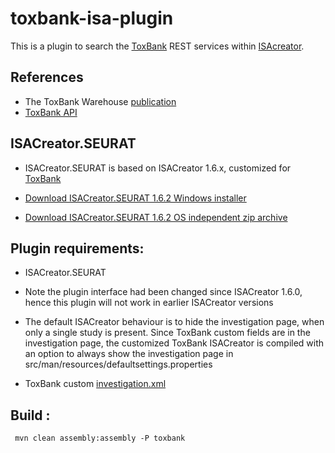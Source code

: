 toxbank-isa-plugin
==================

This is a plugin to search the [ToxBank](http://www.toxbank.net) REST services within [ISAcreator](http://isatools.wordpress.com/tag/isacreator/).

## References

* The ToxBank Warehouse [publication](http://onlinelibrary.wiley.com/doi/10.1002/minf.201200114/abstract)
* [ToxBank API](http://api.toxbank.net/index.php)

ISACreator.SEURAT 
-----------------

* ISACreator.SEURAT is based on ISACreator 1.6.x, customized for [ToxBank](http://ww.toxbank.net)

* [Download ISACreator.SEURAT 1.6.2 Windows installer](http://www.ideaconsult.net/downloads/ISAcreator.SEURAT/ISAcreator.SEURAT-v1.6.2-setup.exe)

* [Download ISACreator.SEURAT 1.6.2 OS independent zip archive](http://www.ideaconsult.net/downloads/ISAcreator.SEURAT/ISAcreator.SEURAT-v1.6.2.zip)


Plugin requirements:
------------------

* ISACreator.SEURAT  

* Note the plugin interface had been changed since ISACreator 1.6.0, hence this plugin will not work in earlier ISACreator versions

* The default ISACreator behaviour is to hide the investigation page, when only a single study is present. Since ToxBank custom fields are in the investigation page, the customized ToxBank ISACreator is compiled with an option to always show the investigation page in src/man/resources/defaultsettings.properties

* ToxBank custom [investigation.xml](https://github.com/ToxBank/isa2rdf/blob/master/isa2rdf/isa2rdf-cli/src/main/resources/toxbank-config/investigation.xml)

Build :
------------------

     mvn clean assembly:assembly -P toxbank



